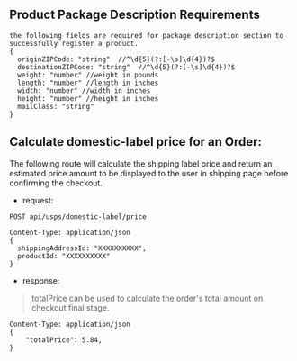 ## Product Package Description Requirements
```code
the following fields are required for package description section to successfully register a product.
{
  originZIPCode: "string"  //^\d{5}(?:[-\s]\d{4})?$
  destinationZIPCode: "string"  //^\d{5}(?:[-\s]\d{4})?$
  weight: "number" //weight in pounds
  length: "number" //length in inches
  width: "number" //width in inches
  height: "number" //height in inches
  mailClass: "string"
}

```

## Calculate domestic-label price for an Order:
The following route will calculate the shipping label price and return an estimated price amount to be displayed to the user in shipping page before confirming the checkout.
- request:
```code
POST api/usps/domestic-label/price

Content-Type: application/json
{
  shippingAddressId: "XXXXXXXXXX",
  productId: "XXXXXXXXXX"
}

```
- response:
> totalPrice can be used to calculate the order's total amount on checkout final stage.
```code
Content-Type: application/json
{
    "totalPrice": 5.84,
}
```



